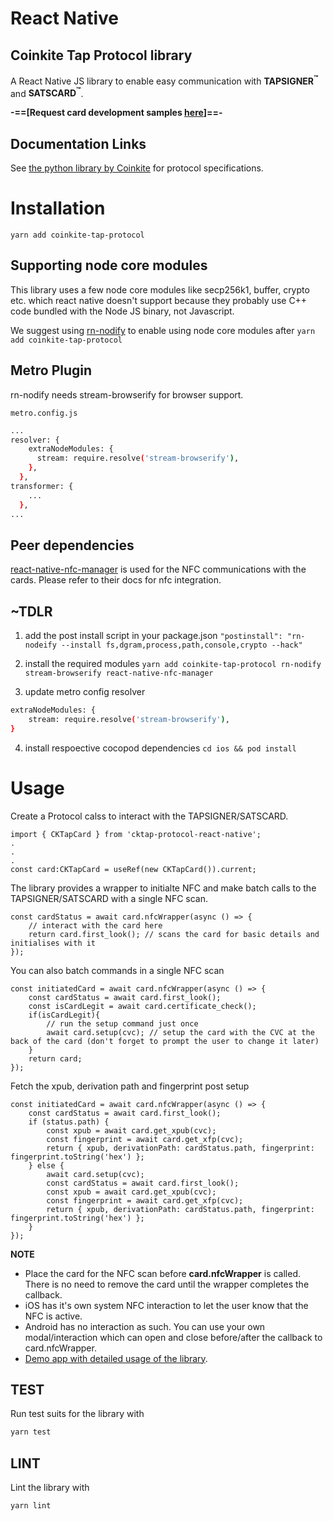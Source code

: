 # React Native

## Coinkite Tap Protocol library

A React Native JS library to enable easy communication
with **TAPSIGNER<sup>&trade;</sup>** and **SATSCARD<sup>&trade;</sup>**.

**-==[Request card development samples [here](https://coinkite.cards/dev)]==-**

## Documentation Links

See [the python library by Coinkite](https://github.com/coinkite/coinkite-tap-proto) for protocol specifications.

# Installation

`yarn add coinkite-tap-protocol`

## Supporting node core modules

This library uses a few node core modules like secp256k1, buffer, crypto etc. which react native doesn't support because they probably use C++ code bundled with the Node JS binary, not Javascript.

We suggest using [rn-nodify](https://github.com/tradle/rn-nodeify) to enable using node core modules after `yarn add coinkite-tap-protocol`

## Metro Plugin

rn-nodify needs stream-browserify for browser support.

`metro.config.js`

```sh
...
resolver: {
    extraNodeModules: {
      stream: require.resolve('stream-browserify'),
    },
  },
transformer: {
    ...
  },
...
```

## Peer dependencies

[react-native-nfc-manager](https://github.com/revtel/react-native-nfc-manager) is used for the NFC communications with the cards. Please refer to their docs for nfc integration.

## ~TDLR

1. add the post install script in your package.json
   `"postinstall": "rn-nodeify --install fs,dgram,process,path,console,crypto --hack"`

2. install the required modules
   `yarn add coinkite-tap-protocol rn-nodify stream-browserify react-native-nfc-manager`

3. update metro config resolver

```sh
extraNodeModules: {
    stream: require.resolve('stream-browserify'),
}
```

4. install respoective cocopod dependencies
   `cd ios && pod install`


# Usage

Create a Protocol calss to interact with the TAPSIGNER/SATSCARD.
```tsx
import { CKTapCard } from 'cktap-protocol-react-native';
.
.
.
const card:CKTapCard = useRef(new CKTapCard()).current;
```


The library provides a wrapper to initialte NFC and make batch calls to the TAPSIGNER/SATSCARD with a single NFC scan.
```tsx
const cardStatus = await card.nfcWrapper(async () => {
    // interact with the card here
    return card.first_look(); // scans the card for basic details and initialises with it
});
```


You can also batch commands in a single NFC scan
```tsx
const initiatedCard = await card.nfcWrapper(async () => {
    const cardStatus = await card.first_look();
    const isCardLegit = await card.certificate_check();
    if(isCardLegit){
        // run the setup command just once
        await card.setup(cvc); // setup the card with the CVC at the back of the card (don't forget to prompt the user to change it later)
    }
    return card;
});
```


Fetch the xpub, derivation path and fingerprint post setup
```tsx
const initiatedCard = await card.nfcWrapper(async () => {
    const cardStatus = await card.first_look();
    if (status.path) {
        const xpub = await card.get_xpub(cvc);
        const fingerprint = await card.get_xfp(cvc);
        return { xpub, derivationPath: cardStatus.path, fingerprint: fingerprint.toString('hex') };
    } else {
        await card.setup(cvc);
        const cardStatus = await card.first_look();
        const xpub = await card.get_xpub(cvc);
        const fingerprint = await card.get_xfp(cvc);
        return { xpub, derivationPath: cardStatus.path, fingerprint: fingerprint.toString('hex') };
    }
});
```


**NOTE**
* Place the card for the NFC scan before **card.nfcWrapper** is called. There is no need to remove the card until the wrapper completes the callback.
* iOS has it's own system NFC interaction to let the user know that the NFC is active.
* Android has no interaction as such. You can use your own modal/interaction which can open and close before/after the callback to card.nfcWrapper.
* [Demo app with detailed usage of the library](https://github.com/bithyve/Cktap-Demo).

## TEST
Run test suits for the library with
```sh
yarn test
```

## LINT
Lint the library with
```sh
yarn lint
```


